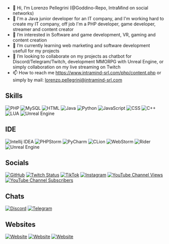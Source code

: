 - 👋 Hi, I’m Lorenzo Pellegrini (@Goddino-Repo, IntraMind on social networks)
- 💼 I'm a Java junior developer for an IT company, and I'm working hard to create my IT company, off job I'm a PHP developer, game developer, streamer and content creator
- 👀 I’m interested in Software and game development, VR, gaming and content creation
- 🌱 I’m currently learning web marketing and software development usefull for my projects
- 💞️ I’m looking to collaborate on my projects as chatbot for Discord/Telegram/Twitch, development MMORPG with Unreal Engine, or simply collaboration on my live streaming on Twitch
- 📫 How to reach me https://www.intramind-srl.com/php/content.php or simply by mail: lorenzo.pellegrini@intramind-srl.com

## Skills

![PHP](https://img.shields.io/static/v1?label=PHP&style=plastic&logo=php&color=important&message=Senior)
![MySQL](https://img.shields.io/static/v1?label=MySQL&style=plastic&logo=mysql&color=yellow&message=Middle)
![HTML](https://img.shields.io/static/v1?label=HTML&style=plastic&logo=html5&color=yellow&message=Middle)
![Java](https://img.shields.io/static/v1?label=Java&style=plastic&logo=intellijidea&color=yellow&message=Middle)
![Python](https://img.shields.io/static/v1?label=Python&style=plastic&logo=python&color=informational&message=Junior)
![JavaScript](https://img.shields.io/static/v1?label=JavaScript&style=plastic&logo=javascript&color=informational&message=Junior)
![CSS](https://img.shields.io/static/v1?label=CSS&style=plastic&logo=css3&color=informational&message=Junior)
![C++](https://img.shields.io/static/v1?label=C%2B%2B&style=plastic&logo=cplusplus&color=informational&message=Junior)
![LUA](https://img.shields.io/static/v1?label=LUA&style=plastic&logo=lua&color=informational&message=Junior)
![Unreal Engine](https://img.shields.io/static/v1?label=Unreal%20Engine&style=plastic&logo=unreal%20engine&color=informational&message=Junior)

## IDE

![Intellij IDEA](https://img.shields.io/static/v1?label=Intellij%20IDEA&style=plastic&logo=intellijidea&color=informational&message=JetBrains)
![PHPStorm](https://img.shields.io/static/v1?label=PHPStorm&style=plastic&logo=phpstorm&color=informational&message=JetBrains)
![PyCharm](https://img.shields.io/static/v1?label=PyCharm&style=plastic&logo=pycharm&color=informational&message=JetBrains)
![CLion](https://img.shields.io/static/v1?label=CLion&style=plastic&logo=clion&color=informational&message=JetBrains)
![WebStorm](https://img.shields.io/static/v1?label=WebStorm&style=plastic&logo=webstorm&color=informational&message=JetBrains)
![Rider](https://img.shields.io/static/v1?label=Rider&style=plastic&logo=rider&color=informational&message=JetBrains)
![Unreal Engine](https://img.shields.io/static/v1?label=Unreal%20Engine&style=plastic&logo=unreal%20engine&color=informational&message=Junior)


## Socials

[![GitHub](https://img.shields.io/github/followers/Goddino-Repo?style=plastic&logo=github&label=Followers)](https://www.github.com/Goddino-Repo)
[![Twitch Status](https://img.shields.io/twitch/status/intramind?style=plastic&logo=twitch&label=Twitch)](https://www.twitch.tv/intramind)
[![TikTok](https://img.shields.io/static/v1?label=TikTok&style=plastic&logo=tiktok&color=c&message=Follow)](https://www.tiktok.com/@intramind)
[![Instagram](https://img.shields.io/static/v1?label=Instagram&style=plastic&logo=instagram&color=c&message=Follow)](https://www.instagram.com/intramind.srl)
[![YouTube Channel Views](https://img.shields.io/youtube/channel/views/UCf9-5eRp_-3LR0BdVlw65Hg?style=plastic&logo=youtube&logoColor=red&label=Views)](https://www.youtube.com/@intramind)
[![YouTube Channel Subscribers](https://img.shields.io/youtube/channel/subscribers/UCf9-5eRp_-3LR0BdVlw65Hg?logo=youtube&logoColor=red&style=plastic&label=Subscribers)](https://www.youtube.com/@intramind)

## Chats

[![Discord](https://img.shields.io/discord/786554286934327327?style=plastic&logo=discord&label=Discord)](https://discord.com/invite/Ygpe4hHqWP)
[![Telegram](https://img.shields.io/static/v1?label=Telegram&style=plastic&logo=telegram&color=c&message=Chat)](https://t.me/intramind_support)

## Websites

[![Website](https://img.shields.io/website?down_color=red&down_message=offline&label=IntraMind&logo=firefoxbrowser&style=plastic&up_color=c&up_message=online&url=https%3A%2F%2Fwww.intramind-srl.com%2F)](https://www.intramind-srl.com/)
[![Website](https://img.shields.io/website?down_color=red&down_message=offline&label=Alessia%20Bot&logo=firefoxbrowser&style=plastic&up_color=c&up_message=online&url=https%3A%2F%2Fwww.alessiabot.com%2F)](https://www.alessiabot.com/)
[![Website](https://img.shields.io/website?down_color=red&down_message=offline&label=IntraBlog&logo=firefoxbrowser&style=plastic&up_color=c&up_message=online&url=https%3A%2F%2Fblog.intramind-srl.com%2F)](https://blog.intramind-srl.com/)
